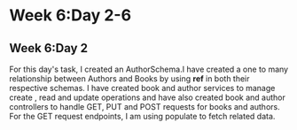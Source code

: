 # Week 6:Day 2-6


## Week 6:Day 2

For this day's task, I created an AuthorSchema.I have created a one to many relationship between Authors and Books by using **ref** in both their respective schemas. I have created book and author services to manage create , read and update operations and have also created book and author controllers to handle GET, PUT and
POST requests for books and authors. For the GET request endpoints, I am using populate to fetch related data.


